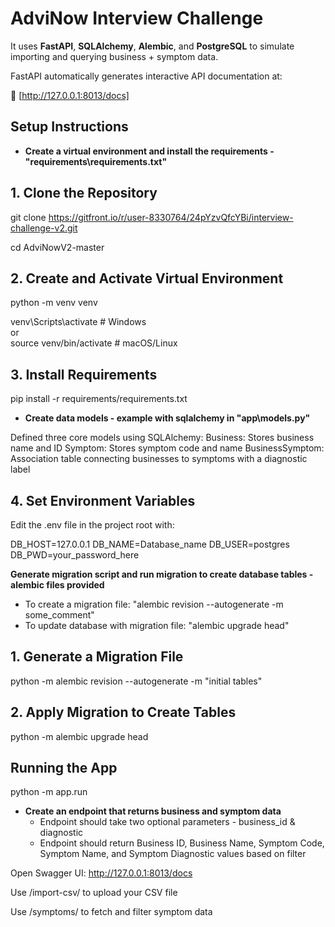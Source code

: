 # AdviNow Interview Challenge

It uses **FastAPI**, **SQLAlchemy**, **Alembic**, and **PostgreSQL** to simulate importing and querying business + symptom data.

FastAPI automatically generates interactive API documentation at: 

🔗 [http://127.0.0.1:8013/docs]

## Setup Instructions

- **Create a virtual environment and install the requirements - "requirements\requirements.txt"**

## 1. Clone the Repository

git clone https://gitfront.io/r/user-8330764/24pYzvQfcYBi/interview-challenge-v2.git

cd AdviNowV2-master

## 2. Create and Activate Virtual Environment

python -m venv venv

venv\Scripts\activate     # Windows
<br> or <br/>
source venv/bin/activate    # macOS/Linux

## 3. Install Requirements

pip install -r requirements/requirements.txt


- **Create data models - example with sqlalchemy in "app\models.py"**

Defined three core models using SQLAlchemy:
Business: Stores business name and ID
Symptom: Stores symptom code and name
BusinessSymptom: Association table connecting businesses to symptoms with a diagnostic label

## 4. Set Environment Variables

Edit the .env file in the project root with:

DB_HOST=127.0.0.1
DB_NAME=Database_name
DB_USER=postgres
DB_PWD=your_password_here

**Generate migration script and run migration to create database tables - alembic files provided**
  - To create a migration file: "alembic revision --autogenerate -m some_comment"
  - To update database with migration file: "alembic upgrade head"

## 1. Generate a Migration File

python -m alembic revision --autogenerate -m "initial tables"

## 2. Apply Migration to Create Tables

python -m alembic upgrade head

## Running the App

python -m app.run

- **Create an endpoint that returns business and symptom data**
  - Endpoint should take two optional parameters - business_id & diagnostic
  - Endpoint should return Business ID, Business Name, Symptom Code, Symptom Name, and Symptom Diagnostic values based on filter

Open Swagger UI: http://127.0.0.1:8013/docs

Use /import-csv/ to upload your CSV file

Use /symptoms/ to fetch and filter symptom data
